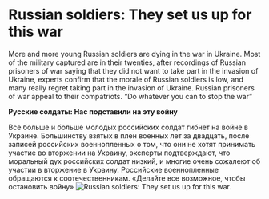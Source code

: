 # Russian soldiers: They set us up for this war
More and more young Russian soldiers are dying in the war in Ukraine. Most of the military captured are in their twenties, after recordings of Russian prisoners of war saying that they did not want to take part in the invasion of Ukraine, experts confirm that the morale of Russian soldiers is low, and many really regret taking part in the invasion of Ukraine. Russian prisoners of war appeal to their compatriots. “Do whatever you can to stop the war”

**Русские солдаты: Нас подставили на эту войну**

Все больше и больше молодых российских солдат гибнет на войне в Украине. Большинству взятых в плен военных лет за двадцать, после записей российских военнопленных о том, что они не хотят принимать участие во вторжении на Украину, эксперты подтверждают, что моральный дух российских солдат низкий, и многие очень сожалеют об участии в вторжение в Украину. Российские военнопленные обращаются к соотечественникам. «Делайте все возможное, чтобы остановить войну»
![Russian soldiers: They set us up for this war](https://ukraina.dkonto.pl/wp-content/uploads/2022/03/jency-1.jpg "Russian soldiers: They set us up for this war").
